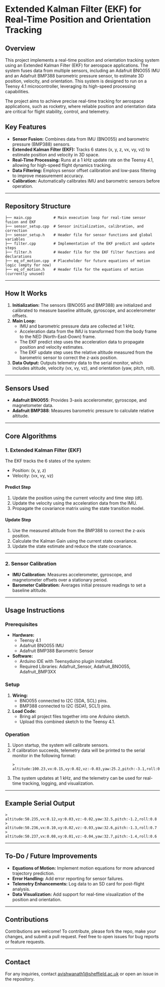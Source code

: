 #  Extended Kalman Filter (EKF) for Real-Time Position and Orientation Tracking

## Overview
This project implements a real-time position and orientation tracking system using an Extended Kalman Filter (EKF) for aerospace applications. The system fuses data from multiple sensors, including an Adafruit BNO055 IMU and an Adafruit BMP388 barometric pressure sensor, to estimate 3D position, velocity, and orientation. This system is designed to run on a Teensy 4.1 microcontroller, leveraging its high-speed processing capabilities.

The project aims to achieve precise real-time tracking for aerospace applications, such as rocketry, where reliable position and orientation data are critical for flight stability, control, and telemetry.

## Key Features
- **Sensor Fusion:** Combines data from IMU (BNO055) and barometric pressure (BMP388) sensors.
- **Extended Kalman Filter (EKF):** Tracks 6 states (x, y, z, vx, vy, vz) to estimate position and velocity in 3D space.
- **Real-Time Processing:** Runs at a 1 kHz update rate on the Teensy 4.1, allowing for high-speed flight dynamics tracking.
- **Data Filtering:** Employs sensor offset calibration and low-pass filtering to improve measurement accuracy.
- **Calibration:** Automatically calibrates IMU and barometric sensors before operation.

---

## Repository Structure
```
├── main.cpp          # Main execution loop for real-time sensor fusion and EKF
├── sensor_setup.cpp  # Sensor initialization, calibration, and correction
├── sensor_setup.h    # Header file for sensor functions and global variables
├── filter.cpp        # Implementation of the EKF predict and update steps
├── filter.h          # Header file for the EKF filter functions and declarations
├── eq_of_motion.cpp  # Placeholder for future equations of motion logic (empty for now)
├── eq_of_motion.h    # Header file for the equations of motion (currently unused)
```

---

## How It Works
1. **Initialization:** The sensors (BNO055 and BMP388) are initialized and calibrated to measure baseline altitude, gyroscope, and accelerometer offsets.
2. **Main Loop:**
    - IMU and barometric pressure data are collected at 1 kHz.
    - Acceleration data from the IMU is transformed from the body frame to the NED (North-East-Down) frame.
    - The EKF predict step uses the acceleration data to propagate position and velocity estimates.
    - The EKF update step uses the relative altitude measured from the barometric sensor to correct the z-axis position.
3. **Data Output:** Outputs telemetry data to the serial monitor, which includes altitude, velocity (vx, vy, vz), and orientation (yaw, pitch, roll).

---

## Sensors Used
- **Adafruit BNO055**: Provides 3-axis accelerometer, gyroscope, and magnetometer data.
- **Adafruit BMP388**: Measures barometric pressure to calculate relative altitude.

---

## Core Algorithms
### 1. **Extended Kalman Filter (EKF)**
The EKF tracks the 6 states of the system:
- Position: (x, y, z)
- Velocity: (vx, vy, vz)

#### **Predict Step**
1. Update the position using the current velocity and time step (dt).
2. Update the velocity using the acceleration data from the IMU.
3. Propagate the covariance matrix using the state transition model.

#### **Update Step**
1. Use the measured altitude from the BMP388 to correct the z-axis position.
2. Calculate the Kalman Gain using the current state covariance.
3. Update the state estimate and reduce the state covariance.

---

### 2. **Sensor Calibration**
- **IMU Calibration:** Measures accelerometer, gyroscope, and magnetometer offsets over a stationary period.
- **Barometer Calibration:** Averages initial pressure readings to set a baseline altitude.

---

## Usage Instructions
### Prerequisites
- **Hardware:**
  - Teensy 4.1
  - Adafruit BNO055 IMU
  - Adafruit BMP388 Barometric Sensor
- **Software:**
  - Arduino IDE with Teensyduino plugin installed.
  - Required Libraries: Adafruit_Sensor, Adafruit_BNO055, Adafruit_BMP3XX

### Setup
1. **Wiring:**
   - BNO055 connected to I2C (SDA, SCL) pins.
   - BMP388 connected to I2C (SDA1, SCL1) pins.
2. **Load Code:**
   - Bring all project files together into one Arduino sketch.
   - Upload this combined sketch to the Teensy 4.1.

### Operation
1. Upon startup, the system will calibrate sensors.
2. If calibration succeeds, telemetry data will be printed to the serial monitor in the following format:
   ```
   > altitude:100.23,vx:0.15,vy:0.02,vz:-0.03,yaw:25.2,pitch:-3.1,roll:0.5
   ```
3. The system updates at 1 kHz, and the telemetry can be used for real-time tracking, logging, and visualization.

---

## Example Serial Output
```
> altitude:50.235,vx:0.12,vy:0.03,vz:-0.02,yaw:32.5,pitch:-1.2,roll:0.8
> altitude:50.236,vx:0.10,vy:0.02,vz:-0.03,yaw:32.6,pitch:-1.3,roll:0.7
> altitude:50.237,vx:0.08,vy:0.01,vz:-0.04,yaw:32.7,pitch:-1.4,roll:0.6
```

---

## To-Do / Future Improvements
- **Equations of Motion:** Implement motion equations for more advanced trajectory prediction.
- **Error Handling:** Add error reporting for sensor failures.
- **Telemetry Enhancements:** Log data to an SD card for post-flight analysis.
- **Data Visualization:** Add support for real-time visualization of the position and orientation.

---
## Contributions
Contributions are welcome! To contribute, please fork the repo, make your changes, and submit a pull request. Feel free to open issues for bug reports or feature requests.

---

## Contact
For any inquiries, contact avishwanath1@sheffield.ac.uk or open an issue in the repository.

